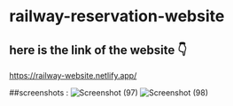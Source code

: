 # railway-reservation-website

## here is the link of the website 👇
https://railway-website.netlify.app/

##screenshots :
![Screenshot (97)](https://github.com/Arijeet0523/railway-reservation-website/assets/113160103/9c68df4e-2d1a-4d9e-b781-b43264b6da22)
![Screenshot (98)](https://github.com/Arijeet0523/railway-reservation-website/assets/113160103/a5246d2f-1be3-4942-be1c-bbaff2be53f5)


